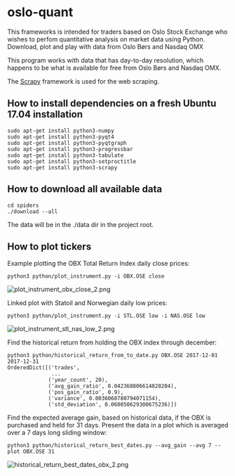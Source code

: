 # oslo-quant
This frameworks is intended for traders based on Oslo Stock Exchange who wishes to perfom quantitative analysis on market data using Python.
Download, plot and play with data from Oslo Børs and Nasdaq OMX

This program works with data that has day-to-day resolution, 
which happens to be what is available for free from Oslo Børs and Nasdaq OMX.

The [Scrapy](https://scrapy.org/) framework is used for the web scraping.

## How to install dependencies on a fresh Ubuntu 17.04 installation
```
sudo apt-get install python3-numpy
sudo apt-get install python3-pyqt4
sudo apt-get install python3-pyqtgraph
sudo apt-get install python3-progressbar
sudo apt-get install python3-tabulate
sudo apt-get install python3-setproctitle
sudo apt-get install python3-scrapy
```

## How to download all available data
```
cd spiders
./download --all
```

The data will be in the ./data dir in the project root.

## How to plot tickers
Example plotting the OBX Total Return Index daily close prices:
```
python3 python/plot_instrument.py -i OBX.OSE close
```
![plot_instrument_obx_close_2.png](https://jonasjulianjensen.com/wp-content/uploads/2017/08/plot_instrument_obx_close_2.png)

Linked plot with Statoil and Norwegian daily low prices:
```
python3 python/plot_instrument.py -i STL.OSE low -i NAS.OSE low
```
![plot_instrument_stl_nas_low_2.png](https://jonasjulianjensen.com/wp-content/uploads/2017/08/plot_instrument_stl_nas_low_2.png)

Find the historical return from holding the OBX index through december:
```
python3 python/historical_return_from_to_date.py OBX.OSE 2017-12-01 2017-12-31
OrderedDict([('trades',
              ...
             ('year_count', 20),
             ('avg_gain_ratio', 0.042368806614828204),
             ('pos_gain_ratio', 0.9),
             ('variance', 0.0036060780794071154),
             ('std_deviation', 0.060050629300675236)])
```

Find the expected average gain, based on historical data,
if the OBX is purchased and held for 31 days. 
Present the data in a plot which is averaged over a 7 days long sliding window:
```
python3 python/historical_return_best_dates.py --avg_gain --avg 7 --plot OBX.OSE 31
```
![historical_return_best_dates_obx_2.png](https://jonasjulianjensen.com/wp-content/uploads/2017/08/historical_return_best_dates_obx_2.png)
